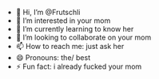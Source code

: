 - 👋 Hi, I’m @Frutschli
- 👀 I’m interested in your mom
- 🌱 I’m currently learning to know her
- 💞️ I’m looking to collaborate on your mom 
- 📫 How to reach me: just ask her
- 😄 Pronouns: the/ best
- ⚡ Fun fact: i already fucked your mom

<!---
Frutschli/Frutschli is a ✨ special ✨ repository because its `README.md` (this file) appears on your GitHub profile.
You can click the Preview link to take a look at your changes.
--->
